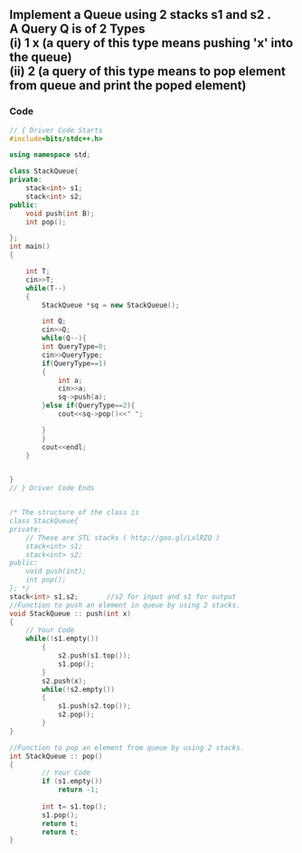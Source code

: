 ## Implement a Queue using 2 stacks s1 and s2 . <br> A Query Q is of 2 Types <br> (i) 1 x (a query of this type means  pushing 'x' into the queue) <br> (ii) 2   (a query of this type means to pop element from queue and print the poped element)
### Code
```cpp
// { Driver Code Starts
#include<bits/stdc++.h>

using namespace std;

class StackQueue{
private:
    stack<int> s1;
    stack<int> s2;
public:
    void push(int B);
    int pop();

};
int main()
{

    int T;
    cin>>T;
    while(T--)
    {
        StackQueue *sq = new StackQueue();

        int Q;
        cin>>Q;
        while(Q--){
        int QueryType=0;
        cin>>QueryType;
        if(QueryType==1)
        {
            int a;
            cin>>a;
            sq->push(a);
        }else if(QueryType==2){
            cout<<sq->pop()<<" ";

        }
        }
        cout<<endl;
    }


}
// } Driver Code Ends


/* The structure of the class is
class StackQueue{
private:   
    // These are STL stacks ( http://goo.gl/LxlRZQ )
    stack<int> s1;
    stack<int> s2;
public:
    void push(int);
    int pop();
}; */
stack<int> s1,s2;       //s2 for input and s1 for output
//Function to push an element in queue by using 2 stacks.
void StackQueue :: push(int x)
{
    // Your Code
    while(!s1.empty())
        {
            s2.push(s1.top());
            s1.pop();
        }
        s2.push(x);
        while(!s2.empty())
        {
            s1.push(s2.top());
            s2.pop();
        }
}

//Function to pop an element from queue by using 2 stacks.
int StackQueue :: pop()
{
        // Your Code 
        if (s1.empty()) 
            return -1;
 
        int t= s1.top();
        s1.pop();
        return t;
        return t;
}
```
